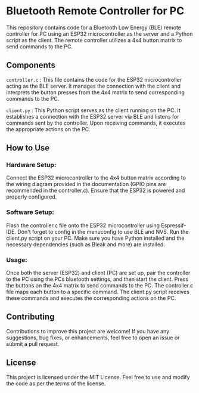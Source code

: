 # Bluetooth Remote Controller for PC

This repository contains code for a Bluetooth Low Energy (BLE) remote controller for PC using an ESP32 microcontroller as the server and a Python script as the client. The remote controller utilizes a 4x4 button matrix to send commands to the PC.

## Components

`controller.c` : This file contains the code for the ESP32 microcontroller acting as the BLE server. It manages the connection with the client and interprets the button presses from the 4x4 matrix to send corresponding commands to the PC.

`client.py` : This Python script serves as the client running on the PC. It establishes a connection with the ESP32 server via BLE and listens for commands sent by the controller. Upon receiving commands, it executes the appropriate actions on the PC.

## How to Use

  ### Hardware Setup:
  Connect the ESP32 microcontroller to the 4x4 button matrix according to the wiring diagram provided in the documentation (GPIO pins are recommended in the controller.c).
  Ensure that the ESP32 is powered and properly configured.

  ### Software Setup:
  Flash the controller.c file onto the ESP32 microcontroller using Espressif-IDE. Don't forget to config in the menuconfig to use BLE and NVS.
  Run the client.py script on your PC. Make sure you have Python installed and the necessary dependencies (such as Bleak and more) are installed.

  ### Usage:
  Once both the server (ESP32) and client (PC) are set up, pair the controller to the PC using the PCs bluetooth settings, and then start the client.
  Press the buttons on the 4x4 matrix to send commands to the PC. The controller.c file maps each button to a specific command.
  The client.py script receives these commands and executes the corresponding actions on the PC.

## Contributing

Contributions to improve this project are welcome! If you have any suggestions, bug fixes, or enhancements, feel free to open an issue or submit a pull request.
## License

This project is licensed under the MIT License. Feel free to use and modify the code as per the terms of the license.
